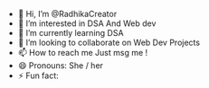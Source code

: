 - 👋 Hi, I’m @RadhikaCreator
- 👀 I’m interested in DSA And Web dev
- 🌱 I’m currently learning DSA
- 💞️ I’m looking to collaborate on Web Dev Projects 
- 📫 How to reach me Just msg me !
- 😄 Pronouns: She / her 
- ⚡ Fun fact: 

<!---
RadhikaCreator/RadhikaCreator is a ✨ special ✨ repository because its `README.md` (this file) appears on your GitHub profile.
You can click the Preview link to take a look at your changes.
--->

